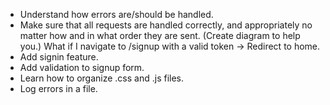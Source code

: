 - Understand how errors are/should be handled.
- Make sure that all requests are handled correctly, and appropriately no matter how and in what order they are sent. (Create diagram to help you.)
  What if I navigate to /signup with a valid token -> Redirect to home.
- Add signin feature.
- Add validation to signup form.
- Learn how to organize .css and .js files.
- Log errors in a file.